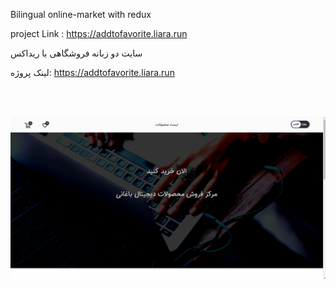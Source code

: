 
Bilingual online-market with redux

project Link : https://addtofavorite.liara.run

سایت دو زبانه فروشگاهی با ریداکس

لینک پروژه: https://addtofavorite.liara.run

<br>
<br/>

![alt text](https://github.com/mohammadbaghani/Addtofavorite-Redux/blob/master/public/Screenshot_2025_01_20-3.png)

